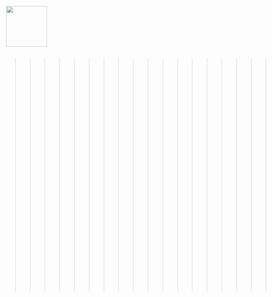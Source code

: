 
<div align="center">

<div align="left"> 
<br><br><br>
<img width=110 src="https://github.com/user-attachments/assets/00101d26-3e4f-41a1-b02c-068cf67e419a"></img>

<div align="left"> 
<br>
  
>>>>>>>>>>>>>>>>>>>>>>>> responsive data labeling
>>>>>>>>>>>>>>>>>>>>>>>> runs with [Torli0y ](http://142.93.132.7:8080/image)
 

</div>

</div>

</div>
<br><br><br>




<br>
